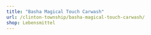 ```yaml
---
title: "Basha Magical Touch Carwash"
url: /clinton-township/basha-magical-touch-carwash/
shop: Lebensmittel
---
```

